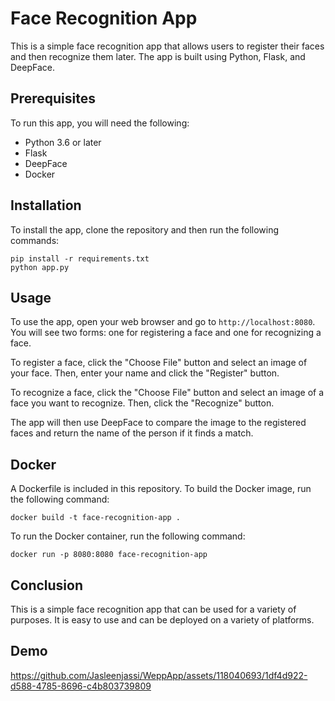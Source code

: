 # Face Recognition App

This is a simple face recognition app that allows users to register their faces and then recognize them later. The app is built using Python, Flask, and DeepFace.

## Prerequisites

To run this app, you will need the following:

* Python 3.6 or later
* Flask
* DeepFace
* Docker


## Installation

To install the app, clone the repository and then run the following commands:

```
pip install -r requirements.txt
python app.py
```

## Usage

To use the app, open your web browser and go to `http://localhost:8080`. You will see two forms: one for registering a face and one for recognizing a face.

To register a face, click the "Choose File" button and select an image of your face. Then, enter your name and click the "Register" button.

To recognize a face, click the "Choose File" button and select an image of a face you want to recognize. Then, click the "Recognize" button.

The app will then use DeepFace to compare the image to the registered faces and return the name of the person if it finds a match.

## Docker

A Dockerfile is included in this repository. To build the Docker image, run the following command:

```
docker build -t face-recognition-app .
```

To run the Docker container, run the following command:


```
docker run -p 8080:8080 face-recognition-app
```

## Conclusion

This is a simple face recognition app that can be used for a variety of purposes. It is easy to use and can be deployed on a variety of platforms.

## Demo 

https://github.com/Jasleenjassi/WeppApp/assets/118040693/1df4d922-d588-4785-8696-c4b803739809
